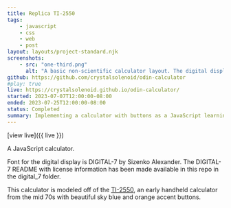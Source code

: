 ```yaml
---
title: Replica TI-2550
tags:
    - javascript
    - css
    - web
    - post
layout: layouts/project-standard.njk
screenshots:
    - src: "one-third.png"
      alt: "A basic non-scientific calculator layout. The digital display has an old-fashioned calculator font in glowing red. Below is text saying replica TI-2550."
github: https://github.com/crystalsolenoid/odin-calculator
#play: true
live: https://crystalsolenoid.github.io/odin-calculator/
started: 2023-07-07T12:00:00-08:00
ended: 2023-07-25T12:00:00-08:00
status: Completed
summary: Implementing a calculator with buttons as a JavaScript learning project, visually modeled off of a TI-2550.
---
```


[view live]({{ live }})

A JavaScript calculator.

Font for the digital display is DIGITAL-7 by Sizenko Alexander. The DIGITAL-7 README with license information has been made available in this repo in the digital_7 folder.

This calculator is modeled off of the [TI-2550](https://americanhistory.si.edu/collections/search/object/nmah_1364040), an early handheld calculator from the mid 70s with beautiful sky blue and orange accent buttons.
